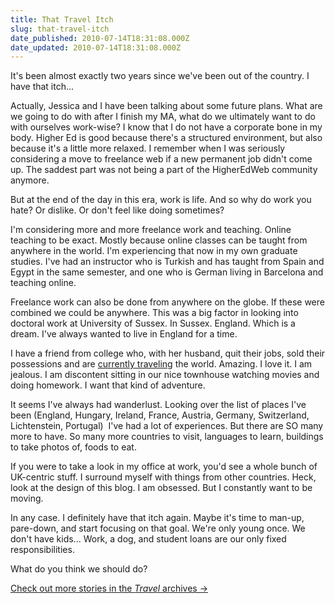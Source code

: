 ```yaml
---
title: That Travel Itch
slug: that-travel-itch
date_published: 2010-07-14T18:31:08.000Z
date_updated: 2010-07-14T18:31:08.000Z
---
```


It's been almost exactly two years since we've been out of the country. I have that itch...

Actually, Jessica and I have been talking about some future plans. What are we going to do with after I finish my MA, what do we ultimately want to do with ourselves work-wise? I know that I do not have a corporate bone in my body. Higher Ed is good because there's a structured environment, but also because it's a little more relaxed. I remember when I was seriously considering a move to freelance web if a new permanent job didn't come up. The saddest part was not being a part of the HigherEdWeb community anymore.

But at the end of the day in this era, work is life. And so why do work you hate? Or dislike. Or don't feel like doing sometimes?

I'm considering more and more freelance work and teaching. Online teaching to be exact. Mostly because online classes can be taught from anywhere in the world. I'm experiencing that now in my own graduate studies. I've had an instructor who is Turkish and has taught from Spain and Egypt in the same semester, and one who is German living in Barcelona and teaching online.

Freelance work can also be done from anywhere on the globe. If these were combined we could be anywhere. This was a big factor in looking into doctoral work at University of Sussex. In Sussex. England. Which is a dream. I've always wanted to live in England for a time.

I have a friend from college who, with her husband, quit their jobs, sold their possessions and are [currently traveling](http://www.touncertaintyandbeyond.com/) the world. Amazing. I love it. I am jealous. I am discontent sitting in our nice townhouse watching movies and doing homework. I want that kind of adventure.

It seems I've always had wanderlust. Looking over the list of places I've been (England, Hungary, Ireland, France, Austria, Germany, Switzerland, Lichtenstein, Portugal)  I've had a lot of experiences. But there are SO many more to have. So many more countries to visit, languages to learn, buildings to take photos of, foods to eat.

If you were to take a look in my office at work, you'd see a whole bunch of UK-centric stuff. I surround myself with things from other countries. Heck, look at the design of this blog. I am obsessed. But I constantly want to be moving.

In any case. I definitely have that itch again. Maybe it's time to man-up, pare-down, and start focusing on that goal. We're only young once. We don't have kids... Work, a dog, and student loans are our only fixed responsibilities.

What do you think we should do?

[Check out more stories in the *Travel* archives →](http://joel.thegoodmanblog.com/category/travel/)
